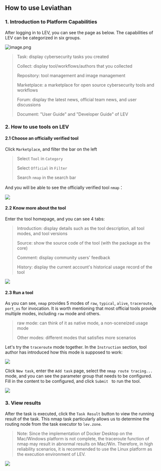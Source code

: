 ## How to use Leviathan

### 1. Introduction to Platform Capabilities 

After logging in to LEV, you can see the page as below. The capabilities of LEV can be categorized in six groups.

![image.png](https://levimg.s3.cn-northwest-1.amazonaws.com.cn/x/%E6%88%AA%E5%B1%8F2022-05-29+14.21.40.png)

>Task: display cybersecurity tasks you created
>
>Collect: display tool/workflows/authors that you collected
>
>Repository: tool management and image management
>
>Marketplace: a marketplace for open source cybersecurity tools and workflows
>
>Forum: display the latest news, official team news, and user discussions
>
>Document: "User Guide" and "Developer Guide" of LEV

### 2. How to use tools on LEV

#### 2.1 Choose an officially verified tool 

Click `Marketplace`, and filter the bar on the left
> Select `Tool` in `Category`
>
> Select `Official` in `Filter`
>
> Search `nmap` in the search bar

And you will be able to see the officially verified tool `nmap`：

![](https://levimg.s3.cn-northwest-1.amazonaws.com.cn/x/%E6%88%AA%E5%B1%8F2022-05-29+14.43.36.png)

#### 2.2 Know more about the tool

Enter the tool homepage, and you can see 4 tabs:

> Introduction: display details such as the tool description, all tool modes, and tool versions
>
> Source: show the source code of the tool (with the package as the core)
>
> Comment: display community users' feedback
>
> History: display the current account's historical usage record of the tool

![](https://levimg.s3.cn-northwest-1.amazonaws.com.cn/x/%E6%88%AA%E5%B1%8F2022-05-29+18.08.55.png)

#### 2.3 Run a tool

As you can see, `nmap` provides 5 modes of `raw`, `typical`, `alive`, `traceroute`, `port_os` for invocation. It is worth mentioning that most official tools provide multiple modes, including `raw` mode and others.

> raw mode: can think of it as native mode, a non-sceneized usage mode
>
> Other modes: different modes that satisfies more scenarios

Let's try the `traceroute` mode together. In the `Instruction` section, tool author has introduced how this mode is supposed to work:

![](https://levimg.s3.cn-northwest-1.amazonaws.com.cn/x/%E6%88%AA%E5%B1%8F2022-05-29+18.59.17.png)

Click `New task`, enter the `Add task` page, select the `nmap route tracing...` mode, and you can see the parameter group that needs to be configured. Fill in the content to be configured, and click `Submit ` to run the tool.

![](https://levimg.s3.cn-northwest-1.amazonaws.com.cn/x/%E6%88%AA%E5%B1%8F2022-05-29+19.03.38.png)

### 3. View results

After the task is executed, click the `Task Result` button to view the running result of the task. This nmap task particularly allows us to determine the routing node from the task executor to `lev.zone`.

> Note: Since the implementation of Docker Desktop on the Mac/Windows platform is not complete, the traceroute function of nmap may result in abnormal results on Mac/Win. Therefore, in high reliability scenarios, it is recommended to use the Linux platform as the execution environment of LEV.

![](https://levimg.s3.cn-northwest-1.amazonaws.com.cn/x/%E6%88%AA%E5%B1%8F2022-05-29+19.17.21.png)
